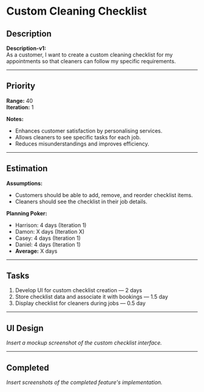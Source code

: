 # Custom Cleaning Checklist

## Description
**Description-v1:**  
As a customer, I want to create a custom cleaning checklist for my appointments so that cleaners can follow my specific requirements.

---

## Priority
**Range:** 40  
**Iteration:** 1  

**Notes:**  
- Enhances customer satisfaction by personalising services.  
- Allows cleaners to see specific tasks for each job.  
- Reduces misunderstandings and improves efficiency.

---

## Estimation
**Assumptions:**  
- Customers should be able to add, remove, and reorder checklist items.  
- Cleaners should see the checklist in their job details.  

**Planning Poker:**  
- Harrison: 4 days (Iteration 1)  
- Damon: X days (Iteration X)  
- Casey: 4 days (Iteration 1)  
- Daniel: 4 days (Iteration 1)  
- **Average:** X days  

---

## Tasks
1. Develop UI for custom checklist creation — 2 days  
2. Store checklist data and associate it with bookings — 1.5 day  
3. Display checklist for cleaners during jobs — 0.5 day  

---

## UI Design
*Insert a mockup screenshot of the custom checklist interface.*

---

## Completed
*Insert screenshots of the completed feature's implementation.*
